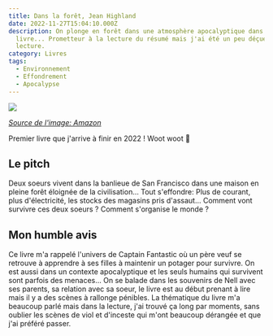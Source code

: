 ```yaml
---
title: Dans la forêt, Jean Highland
date: 2022-11-27T15:04:10.000Z
description: On plonge en forêt dans une atmosphère apocalyptique dans ce
  livre... Prometteur à la lecture du résumé mais j'ai été un peu déçue par ma
  lecture.
category: Livres
tags:
  - Environnement
  - Effondrement
  - Apocalypse
---
```


<img src="https://m.media-amazon.com/images/I/51wAM6BPqeL._SY291_BO1,204,203,200_QL40_ML2_.jpg">

_[Source de l'image: Amazon](https://www.amazon.fr/DANS-FORET-HEGLAND-JEAN/dp/2351786440/ref=sr_1_1?keywords=dans+la+for%C3%AAt+jean+hegland&qid=1672792838&s=books&sprefix=dans+la+for%C3%AAt+je%2Cstripbooks%2C64&sr=1-1)_

Premier livre que j'arrive à finir en 2022 ! Woot woot 🥳

## Le pitch

Deux soeurs vivent dans la banlieue de San Francisco dans une maison en pleine forêt éloignée de la civilisation... Tout s'effondre: Plus de courant, plus d'électricité, les stocks des magasins pris d'assaut... Comment vont survivre ces deux soeurs ? Comment s'organise le monde ?

## Mon humble avis

Ce livre m'a rappelé l'univers de Captain Fantastic où un père veuf se retrouve à apprendre à ses filles à maintenir un potager pour survivre. On est aussi dans un contexte apocalyptique et les seuls humains qui survivent sont parfois des menaces... On se balade dans les souvenirs de Nell avec ses parents, sa relation avec sa soeur, le livre est au début prenant à lire mais il y a des scènes à rallonge pénibles. La thématique du livre m'a beaucoup parlé mais dans la lecture, j'ai trouvé ça long par moments, sans oublier les scènes de viol et d'inceste qui m'ont beaucoup dérangée et que j'ai préféré passer.
